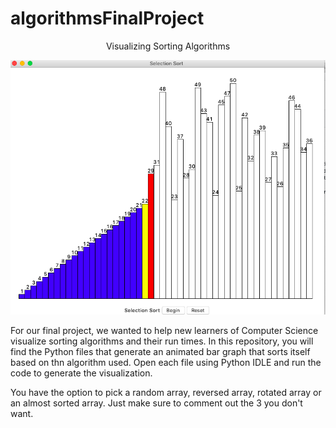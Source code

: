 # algorithmsFinalProject

<p align="center">
  Visualizing Sorting Algorithms
</p>

![alt test](pictures/screenshot.png)

  For our final project, we wanted to help new learners of Computer Science visualize sorting algorithms and their run times.
  In this repository, you will find the Python files that generate an animated bar graph that sorts itself based on thn
  algorithm used.
  Open each file using Python IDLE and run the code to generate the visualization. 
  
  You have the option to pick a random array, reversed array, rotated array or an almost sorted array. Just make sure to
  comment 
  out the 3 you don't want. 
